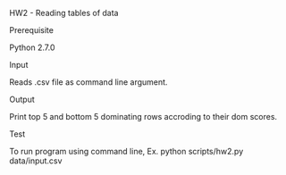 HW2 - Reading tables of data

Prerequisite

Python 2.7.0

Input

Reads .csv file as command line argument.

Output

Print top 5 and bottom 5 dominating rows accroding to their dom scores.

Test

To run program using command line, Ex. python scripts/hw2.py data/input.csv
